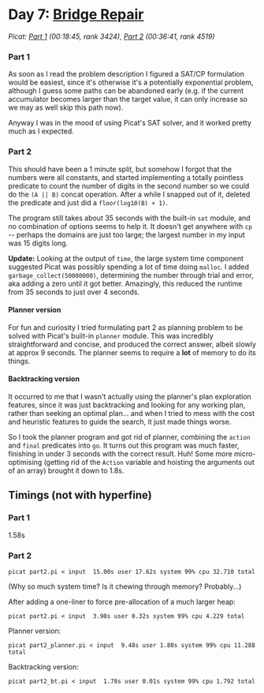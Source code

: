 # Day 7: [Bridge Repair](https://adventofcode.com/2024/day/7)
*Picat: [Part 1](https://github.com/DestyNova/advent_of_code_2024/blob/main/7/part1.pi) (00:18:45, rank 3424), [Part 2](https://github.com/DestyNova/advent_of_code_2024/blob/main/7/part2.pi) (00:36:41, rank 4519)*

### Part 1

As soon as I read the problem description I figured a SAT/CP formulation would be easiest, since it's otherwise it's a potentially exponential problem, although I guess some paths can be abandoned early (e.g. if the current accumulator becomes larger than the target value, it can only increase so we may as well skip this path now).

Anyway I was in the mood of using Picat's SAT solver, and it worked pretty much as I expected.

### Part 2

This should have been a 1 minute split, but somehow I forgot that the numbers were all constants, and started implementing a totally pointless predicate to count the number of digits in the second number so we could do the `(A || B)` concat operation. After a while I snapped out of it, deleted the predicate and just did a `floor(log10(B) + 1)`.

The program still takes about 35 seconds with the built-in `sat` module, and no combination of options seems to help it. It doesn't get anywhere with `cp` -- perhaps the domains are just too large; the largest number in my input was 15 digits long.

**Update:** Looking at the output of `time`, the large system time component suggested Picat was possibly spending a lot of time doing `malloc`. I added `garbage_collect(50000000)`, determining the number through trial and error, aka adding a zero until it got better. Amazingly, this reduced the runtime from 35 seconds to just over 4 seconds.

#### Planner version

For fun and curiosity I tried formulating part 2 as planning problem to be solved with Picat's built-in `planner` module. This was incredibly straightforward and concise, and produced the correct answer, albeit slowly at approx 9 seconds. The planner seems to require a **lot** of memory to do its things.

#### Backtracking version

It occurred to me that I wasn't actually using the planner's plan exploration features, since it was just backtracking and looking for any working plan, rather than seeking an optimal plan... and when I tried to mess with the cost and heuristic features to guide the search, it just made things worse.

So I took the planner program and got rid of planner, combining the `action` and `final` predicates into `go`. It turns out this program was much faster, finishing in under 3 seconds with the correct result. Huh! Some more micro-optimising (getting rid of the `Action` variable and hoisting the arguments out of an array) brought it down to 1.8s.

## Timings (not with hyperfine)

### Part 1

1.58s

### Part 2

```
picat part2.pi < input  15.00s user 17.62s system 99% cpu 32.710 total
```

(Why so much system time? Is it chewing through memory? Probably...)

After adding a one-liner to force pre-allocation of a much larger heap:

```
picat part2.pi < input  3.90s user 0.32s system 99% cpu 4.229 total
```

Planner version:
```
picat part2_planner.pi < input  9.48s user 1.80s system 99% cpu 11.288 total
```

Backtracking version:
```
picat part2_bt.pi < input  1.78s user 0.01s system 99% cpu 1.792 total
```

